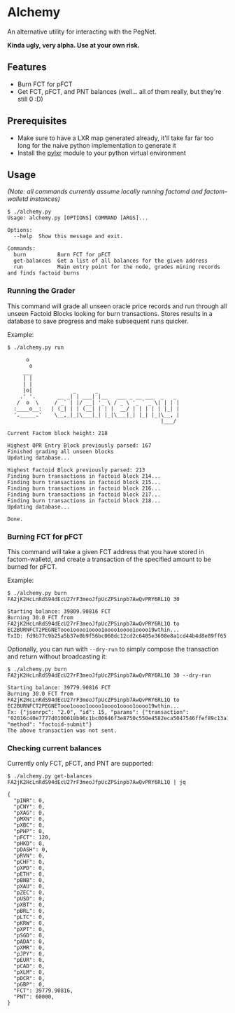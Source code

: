 # Alchemy

An alternative utility for interacting with the PegNet.

**Kinda ugly, very alpha. Use at your own risk.**

## Features
- Burn FCT for pFCT
- Get FCT, pFCT, and PNT balances (well... all of them really, but they're still 0 :D)

## Prerequisites
- Make sure to have a LXR map generated already, it'll take far far too long for the naive python implementation to generate it
- Install the [pylxr](https://github.com/pegnet/pylxr) module to your python virtual environment 

## Usage
*(Note: all commands currently assume locally running factomd and factom-walletd instances)*
```
$ ./alchemy.py
Usage: alchemy.py [OPTIONS] COMMAND [ARGS]...

Options:
  --help  Show this message and exit.

Commands:
  burn          Burn FCT for pFCT
  get-balances  Get a list of all balances for the given address
  run           Main entry point for the node, grades mining records and finds factoid burns
```

### Running the Grader
This command will grade all unseen oracle price records and run through all unseen Factoid Blocks looking for burn transactions. Stores results in a database to save progress and make subsequent runs quicker.

Example:
```
$ ./alchemy.py run

      o
       o
     ___
     | |
     | |
     |o|             _      _
    .' '.       __ _| | ___| |__   ___ _ __ ___  _   _
   /  o  \     / _` | |/ __| '_ \ / _ \ '_ ` _ \| | | |
  :____o__:   | (_| | | (__| | | |  __/ | | | | | |_| |
  '._____.'    \__,_|_|\___|_| |_|\___|_| |_| |_|\__, |
                                                 |___/

Current Factom block height: 218

Highest OPR Entry Block previously parsed: 167
Finished grading all unseen blocks
Updating database...

Highest Factoid Block previously parsed: 213
Finding burn transactions in factoid block 214...
Finding burn transactions in factoid block 215...
Finding burn transactions in factoid block 216...
Finding burn transactions in factoid block 217...
Finding burn transactions in factoid block 218...
Updating database...

Done.
```

### Burning FCT for pFCT
This command will take a given FCT address that you have stored in factom-walletd, and create a transaction of the specified amount to be burned for pFCT.

Example:
```
$ ./alchemy.py burn FA2jK2HcLnRdS94dEcU27rF3meoJfpUcZPSinpb7AwQvPRY6RL1Q 30

Starting balance: 39809.90816 FCT
Burning 30.0 FCT from FA2jK2HcLnRdS94dEcU27rF3meoJfpUcZPSinpb7AwQvPRY6RL1Q to EC2BURNFCT2PEGNETooo1oooo1oooo1oooo1oooo1oooo19wthin...
TxID: fd9b77c9b25a5b37e0b9f56bc060dc12cd2c6405e3608e8a1cd44b4d8e89ff65
```

Optionally, you can run with `--dry-run` to simply compose the transaction and return without broadcasting it:
```
$ ./alchemy.py burn FA2jK2HcLnRdS94dEcU27rF3meoJfpUcZPSinpb7AwQvPRY6RL1Q 30 --dry-run

Starting balance: 39779.90816 FCT
Burning 30.0 FCT from FA2jK2HcLnRdS94dEcU27rF3meoJfpUcZPSinpb7AwQvPRY6RL1Q to EC2BURNFCT2PEGNETooo1oooo1oooo1oooo1oooo1oooo19wthin...
Tx: {"jsonrpc": "2.0", "id": 15, "params": {"transaction": "02016c40e7777d0100018b96c1bc00646f3e8750c550e4582eca5047546ffef89c13a175985e320232bacac81cc4280037399721298d77984585040ea61055377039a4c3f3e2cd48c46ff643d50fd64f01718b5edd2914acc2e4677f336c1a32736e5e9bde13663e6413894f57ec272e285c500f77e0975099512cc53a27591fa9bc09a7a972d07d645a15034d55361e6ff805da5113bbf604de7cf19f601702c8ca2efad22d18059be72b940679560f0d"}, "method": "factoid-submit"}
The above transaction was not sent.
```

### Checking current balances
Currently only FCT, pFCT, and PNT are supported:
```
$ ./alchemy.py get-balances FA2jK2HcLnRdS94dEcU27rF3meoJfpUcZPSinpb7AwQvPRY6RL1Q | jq

{
  "pINR": 0,
  "pCNY": 0,
  "pXAG": 0,
  "pMXN": 0,
  "pXBC": 0,
  "pPHP": 0,
  "pFCT": 120,
  "pHKD": 0,
  "pDASH": 0,
  "pRVN": 0,
  "pCHF": 0,
  "pXPD": 0,
  "pETH": 0,
  "pBNB": 0,
  "pXAU": 0,
  "pZEC": 0,
  "pUSD": 0,
  "pXBT": 0,
  "pBRL": 0,
  "pLTC": 0,
  "pKRW": 0,
  "pXPT": 0,
  "pSGD": 0,
  "pADA": 0,
  "pXMR": 0,
  "pJPY": 0,
  "pEUR": 0,
  "pCAD": 0,
  "pXLM": 0,
  "pDCR": 0,
  "pGBP": 0,
  "FCT": 39779.90816,
  "PNT": 60000,
}
```
